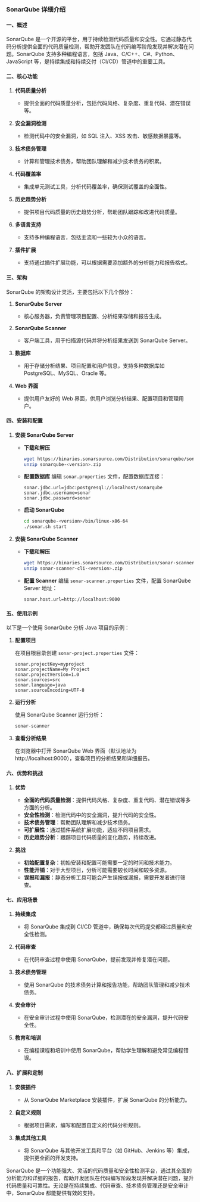 ### SonarQube 详细介绍

#### 一、概述

SonarQube 是一个开源的平台，用于持续检测代码质量和安全性。它通过静态代码分析提供全面的代码质量检测，帮助开发团队在代码编写阶段发现并解决潜在问题。SonarQube 支持多种编程语言，包括 Java、C/C++、C#、Python、JavaScript 等，是持续集成和持续交付（CI/CD）管道中的重要工具。

#### 二、核心功能

1. **代码质量分析**
   - 提供全面的代码质量分析，包括代码风格、复杂度、重复代码、潜在错误等。

2. **安全漏洞检测**
   - 检测代码中的安全漏洞，如 SQL 注入、XSS 攻击、敏感数据暴露等。

3. **技术债务管理**
   - 计算和管理技术债务，帮助团队理解和减少技术债务的积累。

4. **代码覆盖率**
   - 集成单元测试工具，分析代码覆盖率，确保测试覆盖的全面性。

5. **历史趋势分析**
   - 提供项目代码质量的历史趋势分析，帮助团队跟踪和改进代码质量。

6. **多语言支持**
   - 支持多种编程语言，包括主流和一些较为小众的语言。

7. **插件扩展**
   - 支持通过插件扩展功能，可以根据需要添加额外的分析能力和报告格式。

#### 三、架构

SonarQube 的架构设计灵活，主要包括以下几个部分：

1. **SonarQube Server**
   - 核心服务器，负责管理项目配置、分析结果存储和报告生成。

2. **SonarQube Scanner**
   - 客户端工具，用于扫描源代码并将分析结果发送到 SonarQube Server。

3. **数据库**
   - 用于存储分析结果、项目配置和用户信息，支持多种数据库如 PostgreSQL、MySQL、Oracle 等。

4. **Web 界面**
   - 提供用户友好的 Web 界面，供用户浏览分析结果、配置项目和管理用户。

#### 四、安装和配置

1. **安装 SonarQube Server**

   - **下载和解压**
     ```bash
     wget https://binaries.sonarsource.com/Distribution/sonarqube/sonarqube-<version>.zip
     unzip sonarqube-<version>.zip
     ```

   - **配置数据库**
     编辑 `sonar.properties` 文件，配置数据库连接：
     ```properties
     sonar.jdbc.url=jdbc:postgresql://localhost/sonarqube
     sonar.jdbc.username=sonar
     sonar.jdbc.password=sonar
     ```

   - **启动 SonarQube**
     ```bash
     cd sonarqube-<version>/bin/linux-x86-64
     ./sonar.sh start
     ```

2. **安装 SonarQube Scanner**

   - **下载和解压**
     ```bash
     wget https://binaries.sonarsource.com/Distribution/sonar-scanner-cli/sonar-scanner-cli-<version>.zip
     unzip sonar-scanner-cli-<version>.zip
     ```

   - **配置 Scanner**
     编辑 `sonar-scanner.properties` 文件，配置 SonarQube Server 地址：
     ```properties
     sonar.host.url=http://localhost:9000
     ```

#### 五、使用示例

以下是一个使用 SonarQube 分析 Java 项目的示例：

1. **配置项目**

   在项目根目录创建 `sonar-project.properties` 文件：
   ```properties
   sonar.projectKey=myproject
   sonar.projectName=My Project
   sonar.projectVersion=1.0
   sonar.sources=src
   sonar.language=java
   sonar.sourceEncoding=UTF-8
   ```

2. **运行分析**

   使用 SonarQube Scanner 运行分析：
   ```bash
   sonar-scanner
   ```

3. **查看分析结果**

   在浏览器中打开 SonarQube Web 界面（默认地址为 http://localhost:9000），查看项目的分析结果和详细报告。

#### 六、优势和挑战

1. **优势**
   - **全面的代码质量检测**：提供代码风格、复杂度、重复代码、潜在错误等多方面的分析。
   - **安全性检测**：检测代码中的安全漏洞，提升代码的安全性。
   - **技术债务管理**：帮助团队理解和减少技术债务。
   - **可扩展性**：通过插件系统扩展功能，适应不同项目需求。
   - **历史趋势分析**：跟踪项目代码质量的变化趋势，持续改进。

2. **挑战**
   - **初始配置复杂**：初始安装和配置可能需要一定的时间和技术能力。
   - **性能开销**：对于大型项目，分析可能需要较长时间和较多资源。
   - **误报和漏报**：静态分析工具可能会产生误报或漏报，需要开发者进行筛查。

#### 七、应用场景

1. **持续集成**
   - 将 SonarQube 集成到 CI/CD 管道中，确保每次代码提交都经过质量和安全性检测。

2. **代码审查**
   - 在代码审查过程中使用 SonarQube，提前发现并修复潜在问题。

3. **技术债务管理**
   - 使用 SonarQube 的技术债务计算和报告功能，帮助团队管理和减少技术债务。

4. **安全审计**
   - 在安全审计过程中使用 SonarQube，检测潜在的安全漏洞，提升代码安全性。

5. **教育和培训**
   - 在编程课程和培训中使用 SonarQube，帮助学生理解和避免常见编程错误。

#### 八、扩展和定制

1. **安装插件**
   - 从 SonarQube Marketplace 安装插件，扩展 SonarQube 的分析能力。

2. **自定义规则**
   - 根据项目需求，编写和配置自定义的代码分析规则。

3. **集成其他工具**
   - 将 SonarQube 与其他开发工具和平台（如 GitHub、Jenkins 等）集成，提供更全面的开发支持。

SonarQube 是一个功能强大、灵活的代码质量和安全性检测平台，通过其全面的分析能力和详细的报告，帮助开发团队在代码编写阶段发现并解决潜在问题，提升代码质量和可靠性。无论是在持续集成、代码审查、技术债务管理还是安全审计中，SonarQube 都能提供有效的支持。